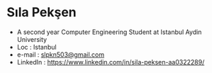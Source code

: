 # Sıla Pekşen

- A second year Computer Engineering Student at Istanbul Aydin University
- Loc : Istanbul
- e-mail : slpkn503@gmail.com
- LinkedIn : https://www.linkedin.com/in/sila-peksen-aa0322289/

<!--
**silapeksen/silapeksen** is a ✨ _special_ ✨ repository because its `README.md` (this file) appears on your GitHub profile.

Here are some ideas to get you started:

- 🔭 I’m currently working on ...
- 🌱 I’m currently learning ...
- 👯 I’m looking to collaborate on ...
- 🤔 I’m looking for help with ...
- 💬 Ask me about ...
- 📫 How to reach me: ...
- 😄 Pronouns: ...
- ⚡ Fun fact: ...
-->
